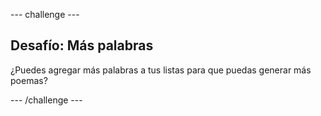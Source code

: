 \--- challenge \---

## Desafío: Más palabras

¿Puedes agregar más palabras a tus listas para que puedas generar más poemas?

\--- /challenge \---